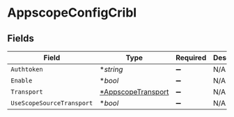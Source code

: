 # AppscopeConfigCribl


## Fields

| Field                                                          | Type                                                           | Required                                                       | Description                                                    |
| -------------------------------------------------------------- | -------------------------------------------------------------- | -------------------------------------------------------------- | -------------------------------------------------------------- |
| `Authtoken`                                                    | **string*                                                      | :heavy_minus_sign:                                             | N/A                                                            |
| `Enable`                                                       | **bool*                                                        | :heavy_minus_sign:                                             | N/A                                                            |
| `Transport`                                                    | [*AppscopeTransport](../../models/shared/appscopetransport.md) | :heavy_minus_sign:                                             | N/A                                                            |
| `UseScopeSourceTransport`                                      | **bool*                                                        | :heavy_minus_sign:                                             | N/A                                                            |